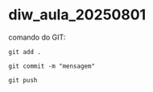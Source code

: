 # diw_aula_20250801


comando do GIT:

```
git add .
```

```
git commit -m "mensagem"
```

```
git push
```